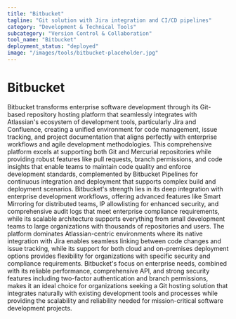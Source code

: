 ```yaml
---
title: "Bitbucket"
tagline: "Git solution with Jira integration and CI/CD pipelines"
category: "Development & Technical Tools"
subcategory: "Version Control & Collaboration"
tool_name: "Bitbucket"
deployment_status: "deployed"
image: "/images/tools/bitbucket-placeholder.jpg"
---
```


# Bitbucket

Bitbucket transforms enterprise software development through its Git-based repository hosting platform that seamlessly integrates with Atlassian's ecosystem of development tools, particularly Jira and Confluence, creating a unified environment for code management, issue tracking, and project documentation that aligns perfectly with enterprise workflows and agile development methodologies. This comprehensive platform excels at supporting both Git and Mercurial repositories while providing robust features like pull requests, branch permissions, and code insights that enable teams to maintain code quality and enforce development standards, complemented by Bitbucket Pipelines for continuous integration and deployment that supports complex build and deployment scenarios. Bitbucket's strength lies in its deep integration with enterprise development workflows, offering advanced features like Smart Mirroring for distributed teams, IP allowlisting for enhanced security, and comprehensive audit logs that meet enterprise compliance requirements, while its scalable architecture supports everything from small development teams to large organizations with thousands of repositories and users. The platform dominates Atlassian-centric environments where its native integration with Jira enables seamless linking between code changes and issue tracking, while its support for both cloud and on-premises deployment options provides flexibility for organizations with specific security and compliance requirements. Bitbucket's focus on enterprise needs, combined with its reliable performance, comprehensive API, and strong security features including two-factor authentication and branch permissions, makes it an ideal choice for organizations seeking a Git hosting solution that integrates naturally with existing development tools and processes while providing the scalability and reliability needed for mission-critical software development projects.